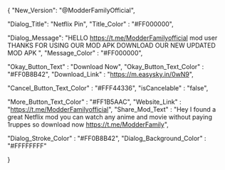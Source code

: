    {
"New_Version": "@ModderFamilyOfficial",

"Dialog_Title": "Netflix Pin",
"Title_Color" : "#FF000000",

"Dialog_Message": "HELLO https://t.me/ModderFamilyofficial mod user THANKS FOR USING OUR MOD APK DOWNLOAD OUR NEW UPDATED MOD APK ",
"Message_Color" : "#FF000000",

"Okay_Button_Text" : "Download Now",
"Okay_Button_Text_Color" : "#FF0B8B42",
"Download_Link" : "https://m.easysky.in/0wN9",

"Cancel_Button_Text_Color" : "#FFF44336",
"isCancelable" : "false",

"More_Button_Text_Color" : "#FF1B5AAC",
"Website_Link" : "https://t.me/ModderFamilyofficial",
"Share_Mod_Text" : "Hey I found a great Netflix mod you can watch any anime and movie without paying 1ruppes so download now https://t.me/ModderFamily",


"Dialog_Stroke_Color" : "#FF0B8B42",
"Dialog_Background_Color" : "#FFFFFFFF"

}
